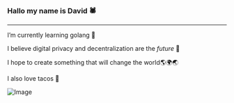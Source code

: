 ### Hallo my name is David 🕷
---
I’m currently learning golang 🌱

I believe digital privacy and decentralization are the _future_ 💚

I hope to create something that will change the world🌎🌍🌏

I also love tacos 🌮

![Image](https://i.pinimg.com/originals/77/92/db/7792db7393de44b2afb86aa58c0e7762.png)


